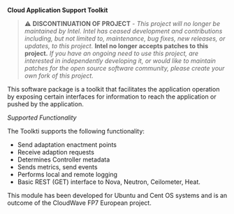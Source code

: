 **Cloud Application Support Toolkit**

> :warning: **DISCONTINUATION OF PROJECT** - 
> *This project will no longer be maintained by Intel.
> Intel has ceased development and contributions including, but not limited to, maintenance, bug fixes, new releases, or updates, to this project.*
> **Intel no longer accepts patches to this project.**
> *If you have an ongoing need to use this project, are interested in independently developing it, or would like to maintain patches for the open source software community, please create your own fork of this project.*

This software package is a toolkit that facilitates the application operation by exposing certain interfaces for information to reach the application or pushed by the application. 

*Supported Functionality*

The Toolkti supports the following functionality:
*	Send adaptation enactment points
*	Receive  adaption requests
*	Determines Controller metadata
*	Sends metrics, send events
*	Performs local and remote logging
*	Basic REST (GET) interface to Nova, Neutron, Ceilometer, Heat.

This module has been developed for Ubuntu and Cent OS systems and is an outcome of the CloudWave FP7 European project.



